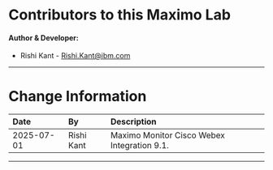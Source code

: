 
# Contributors to this Maximo Lab

#### Author & Developer:

- Rishi Kant - <Rishi.Kant@ibm.com>


---

# Change Information

|Date     |By             | Description                                           |
|:--------|:--------------|:------------------------------------------------------|
|2025-07-01|Rishi Kant|Maximo Monitor Cisco Webex Integration 9.1.                       |

---
